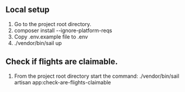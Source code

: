

## Local setup

1. Go to the project root directory.
2. composer install --ignore-platform-reqs
3. Copy .env.example file to .env
4. ./vendor/bin/sail up

## Check if flights are claimable.

1. From the project root directory start the command: ./vendor/bin/sail artisan app:check-are-flights-claimable
